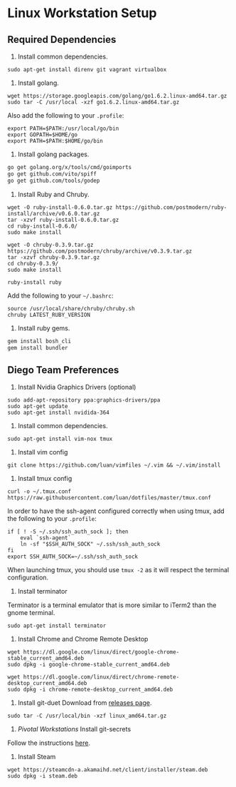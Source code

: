 # Linux Workstation Setup

## Required Dependencies

1. Install common dependencies.
```
sudo apt-get install direnv git vagrant virtualbox
```

1. Install golang.

```
wget https://storage.googleapis.com/golang/go1.6.2.linux-amd64.tar.gz
sudo tar -C /usr/local -xzf go1.6.2.linux-amd64.tar.gz
```

Also add the following to your `.profile`:

```
export PATH=$PATH:/usr/local/go/bin
export GOPATH=$HOME/go
export PATH=$PATH:$HOME/go/bin
```

1. Install golang packages.

```bash
go get golang.org/x/tools/cmd/goimports
go get github.com/vito/spiff
go get github.com/tools/godep
```

1. Install Ruby and Chruby.

```
wget -O ruby-install-0.6.0.tar.gz https://github.com/postmodern/ruby-install/archive/v0.6.0.tar.gz
tar -xzvf ruby-install-0.6.0.tar.gz
cd ruby-install-0.6.0/
sudo make install

wget -O chruby-0.3.9.tar.gz https://github.com/postmodern/chruby/archive/v0.3.9.tar.gz
tar -xzvf chruby-0.3.9.tar.gz
cd chruby-0.3.9/
sudo make install

ruby-install ruby
```

Add the following to your `~/.bashrc`:

```
source /usr/local/share/chruby/chruby.sh
chruby LATEST_RUBY_VERSION
```

1. Install ruby gems.

```bash
gem install bosh_cli
gem install bundler
```


## Diego Team Preferences

1. Install Nvidia Graphics Drivers (optional)
```
sudo add-apt-repository ppa:graphics-drivers/ppa
sudo apt-get update
sudo apt-get install nvidida-364
```

1. Install common dependencies.
```
sudo apt-get install vim-nox tmux
```

1. Install vim config

```
git clone https://github.com/luan/vimfiles ~/.vim && ~/.vim/install
```

1. Install tmux config

```
curl -o ~/.tmux.conf https://raw.githubusercontent.com/luan/dotfiles/master/tmux.conf
```

In order to have the ssh-agent configured correctly when using tmux, add the following to your `.profile`:

```
if [ ! -S ~/.ssh/ssh_auth_sock ]; then
    eval `ssh-agent`
    ln -sf "$SSH_AUTH_SOCK" ~/.ssh/ssh_auth_sock
fi
export SSH_AUTH_SOCK=~/.ssh/ssh_auth_sock
```

When launching tmux, you should use `tmux -2` as it will respect the terminal configuration.

1. Install terminator

Terminator is a terminal emulator that is more similar to iTerm2 than the gnome terminal.

```
sudo apt-get install terminator
```
1. Install Chrome and Chrome Remote Desktop

```
wget https://dl.google.com/linux/direct/google-chrome-stable_current_amd64.deb
sudo dpkg -i google-chrome-stable_current_amd64.deb

wget https://dl.google.com/linux/direct/chrome-remote-desktop_current_amd64.deb
sudo dpkg -i chrome-remote-desktop_current_amd64.deb
```

1. Install git-duet
Download from [releases page](https://github.com/git-duet/git-duet/releases).

```
sudo tar -C /usr/local/bin -xzf linux_amd64.tar.gz
```

1. *Pivotal Workstations* Install git-secrets

Follow the instructions [here](https://github.com/pivotal-cf/sec-issues/blob/master/git-secrets.md).

1. Install Steam

```
wget https://steamcdn-a.akamaihd.net/client/installer/steam.deb
sudo dpkg -i steam.deb
```
